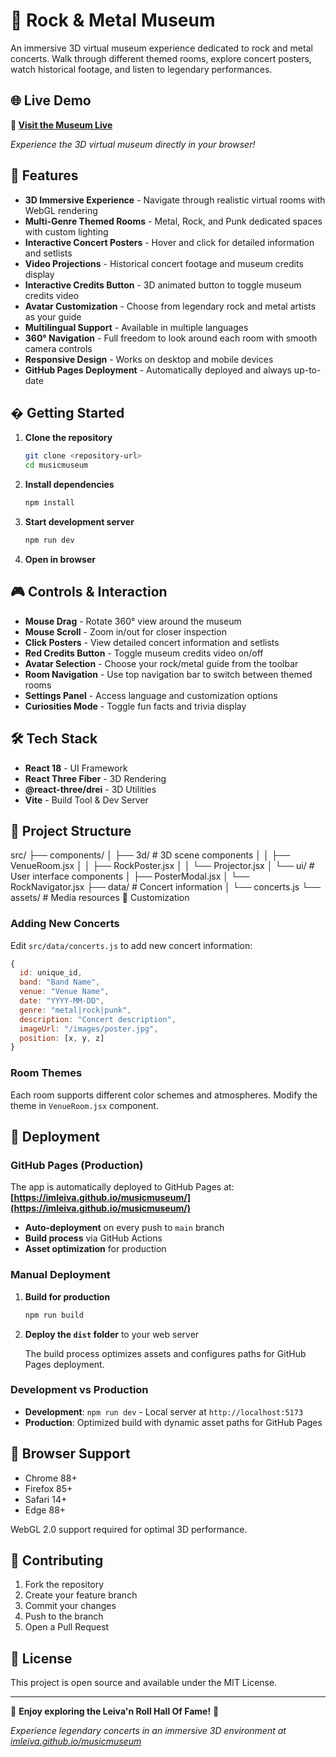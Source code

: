 # 🎸 Rock & Metal Museum

An immersive 3D virtual museum experience dedicated to rock and metal concerts. Walk through different themed rooms, explore concert posters, watch historical footage, and listen to legendary performances.

## 🌐 Live Demo

**🚀 [Visit the Museum Live](https://imleiva.github.io/musicmuseum/)**

_Experience the 3D virtual museum directly in your browser!_

## 🌟 Features

- **3D Immersive Experience** - Navigate through realistic virtual rooms with WebGL rendering
- **Multi-Genre Themed Rooms** - Metal, Rock, and Punk dedicated spaces with custom lighting
- **Interactive Concert Posters** - Hover and click for detailed information and setlists
- **Video Projections** - Historical concert footage and museum credits display
- **Interactive Credits Button** - 3D animated button to toggle museum credits video
- **Avatar Customization** - Choose from legendary rock and metal artists as your guide
- **Multilingual Support** - Available in multiple languages
- **360° Navigation** - Full freedom to look around each room with smooth camera controls
- **Responsive Design** - Works on desktop and mobile devices
- **GitHub Pages Deployment** - Automatically deployed and always up-to-date

## � Getting Started

1. **Clone the repository**

   ```bash
   git clone <repository-url>
   cd musicmuseum
   ```

2. **Install dependencies**

   ```bash
   npm install
   ```

3. **Start development server**

   ```bash
   npm run dev
   ```

4. **Open in browser**

[](http://localhost:5173)

## 🎮 Controls & Interaction

- **Mouse Drag** - Rotate 360° view around the museum
- **Mouse Scroll** - Zoom in/out for closer inspection
- **Click Posters** - View detailed concert information and setlists
- **Red Credits Button** - Toggle museum credits video on/off
- **Avatar Selection** - Choose your rock/metal guide from the toolbar
- **Room Navigation** - Use top navigation bar to switch between themed rooms
- **Settings Panel** - Access language and customization options
- **Curiosities Mode** - Toggle fun facts and trivia display

## 🛠️ Tech Stack

- **React 18** - UI Framework
- **React Three Fiber** - 3D Rendering
- **@react-three/drei** - 3D Utilities
- **Vite** - Build Tool & Dev Server

## 📁 Project Structure

src/
├── components/
│ ├── 3d/ # 3D scene components
│ │ ├── VenueRoom.jsx
│ │ ├── RockPoster.jsx
│ │ └── Projector.jsx
│ └── ui/ # User interface components
│ ├── PosterModal.jsx
│ └── RockNavigator.jsx
├── data/ # Concert information
│ └── concerts.js
└── assets/ # Media resources
🎨 Customization

### Adding New Concerts

Edit `src/data/concerts.js` to add new concert information:

```javascript
{
  id: unique_id,
  band: "Band Name",
  venue: "Venue Name",
  date: "YYYY-MM-DD",
  genre: "metal|rock|punk",
  description: "Concert description",
  imageUrl: "/images/poster.jpg",
  position: [x, y, z]
}
```

### Room Themes

Each room supports different color schemes and atmospheres. Modify the theme in `VenueRoom.jsx` component.

## 🚀 Deployment

### GitHub Pages (Production)

The app is automatically deployed to GitHub Pages at: **[https://imleiva.github.io/musicmuseum/](https://imleiva.github.io/musicmuseum/)**

- **Auto-deployment** on every push to `main` branch
- **Build process** via GitHub Actions
- **Asset optimization** for production

### Manual Deployment

1. **Build for production**

   ```bash
   npm run build
   ```

2. **Deploy the `dist` folder** to your web server

   The build process optimizes assets and configures paths for GitHub Pages deployment.

### Development vs Production

- **Development**: `npm run dev` - Local server at `http://localhost:5173`
- **Production**: Optimized build with dynamic asset paths for GitHub Pages

## 📱 Browser Support

- Chrome 88+
- Firefox 85+
- Safari 14+
- Edge 88+

WebGL 2.0 support required for optimal 3D performance.

## 🤝 Contributing

1. Fork the repository
2. Create your feature branch
3. Commit your changes
4. Push to the branch
5. Open a Pull Request

## 📝 License

This project is open source and available under the MIT License.

---

🎸 **Enjoy exploring the Leiva'n Roll Hall Of Fame!** 🤘

_Experience legendary concerts in an immersive 3D environment at [imleiva.github.io/musicmuseum](https://imleiva.github.io/musicmuseum/)_
